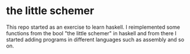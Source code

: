# the little schemer

This repo started as an exercise to learn haskell. I reimplemented some functions from the bool "the little schemer" in haskell and from there I started adding programs in different languages such as assembly and so on.
